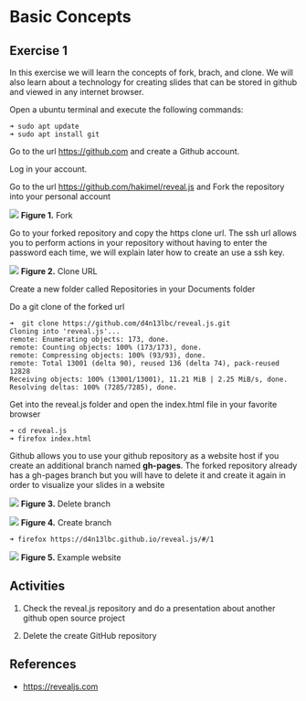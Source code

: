 # Basic Concepts

## Exercise 1

In this exercise we will learn the concepts
of fork, brach, and clone. We will also learn about a technology for creating slides that can be stored in github and viewed in any internet browser.

Open a ubuntu terminal and execute the following commands:

```console
➜ sudo apt update
➜ sudo apt install git
```

Go to the url https://github.com and create a Github account.

Log in your account.

Go to the url https://github.com/hakimel/reveal.js and Fork the repository into your personal account

![][1]
**Figure 1.** Fork

Go to your forked repository and copy the https clone url. The ssh url allows you to perform actions in your repository without having to enter the password each time, we will explain later how to create an use a ssh key.

![][2]
**Figure 2.** Clone URL

Create a new folder called Repositories in your Documents folder

Do a git clone of the forked url
```console
➜  git clone https://github.com/d4n13lbc/reveal.js.git
Cloning into 'reveal.js'...
remote: Enumerating objects: 173, done.
remote: Counting objects: 100% (173/173), done.
remote: Compressing objects: 100% (93/93), done.
remote: Total 13001 (delta 90), reused 136 (delta 74), pack-reused 12828
Receiving objects: 100% (13001/13001), 11.21 MiB | 2.25 MiB/s, done.
Resolving deltas: 100% (7285/7285), done.
```

Get into the reveal.js folder and open the index.html file in your favorite browser

```console
➜ cd reveal.js
➜ firefox index.html
```

Github allows you to use your github repository as a website host if you create an additional branch named **gh-pages**. The forked repository already has a gh-pages branch but you will have to delete it and create it again in order to visualize your slides in a website

![][3]
**Figure 3.** Delete branch

![][4]
**Figure 4.** Create branch

```console
➜ firefox https://d4n13lbc.github.io/reveal.js/#/1
```

![][5]
**Figure 5.** Example website

##  Activities
1. Check the reveal.js repository and do a presentation about another github open source project

1. Delete the create GitHub repository

## References
* https://revealjs.com

[1]: images/1_fork.png
[2]: images/2_clone_url.png
[3]: images/3_delete_branch.png
[4]: images/4_create_branch.png
[5]: images/5_example_website.png
